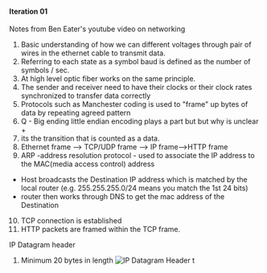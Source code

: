 #### Iteration 01
Notes from Ben Eater's youtube video on networking

1. Basic understanding of how we can different voltages through pair of wires in the ethernet cable to transmit data.
2. Referring to each state as a symbol baud is defined as the number of symbols / sec.
3. At high level optic fiber works on the same principle.
4. The sender and receiver need to have their clocks or their clock rates synchronized to transfer data correctly
5. Protocols such as Manchester coding is used to "frame" up bytes of data by repeating agreed pattern
6. Q - Big ending little endian encoding plays a part but but why is unclear +   
7. its the transition that is counted as a data.
8. Ethernet frame --> TCP/UDP frame --> IP frame-->HTTP frame
9. ARP -address resolution protocol - used to associate the IP address to the MAC(media access control) address
  - Host broadcasts the Destination IP address  which is matched by the local router (e.g. 255.255.255.0/24 means you match the 1st 24 bits)
  - router then works through DNS to get the mac address of the Destination
10. TCP connection is established
11. HTTP packets are framed within the TCP frame.  



IP Datagram header
1. Minimum 20 bytes in length
![IP Datagram Header](https://github.com/dpillai/notes/images/main/ip-datagram-header.png?raw=true)
t